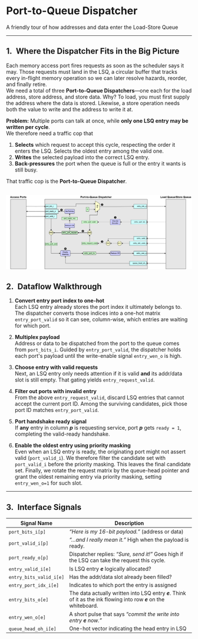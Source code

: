 # Port-to-Queue Dispatcher

A friendly tour of how addresses and data enter the Load-Store Queue


---

## 1. Where the Dispatcher Fits in the Big Picture

Each memory access port fires requests as soon as the scheduler says it may. Those requests must land in the LSQ, a circular buffer that tracks every in-flight memory operation so we can later resolve hazards, reorder, and finally retire.  
We need a total of three **Port-to-Queue Dispatchers**—one each for the load address, store address, and store data. Why? To load, you must first supply the address where the data is stored. Likewise, a store operation needs both the value to write and the address to write it at.

**Problem:** Multiple ports can talk at once, while **only one LSQ entry may be written per cycle**.  
We therefore need a traffic cop that

1. **Selects** which request to accept this cycle, respecting the order it enters the LSQ. Selects the oldest entry among the valid one.
2. **Writes** the selected payload into the correct LSQ entry.  
3. **Back-pressures** the port when the queue is full or the entry it wants is still busy.

That traffic cop is the **Port-to-Queue Dispatcher**.

![Port-to-Queue Dispatcher](./figs/port_to_queue.png)
---

## 2. Dataflow Walkthrough

1. **Convert entry port index to one-hot**   
Each LSQ entry already stores the port index it ultimately belongs to. The dispatcher converts those indices into a one-hot matrix `entry_port_valid` so it can see, column-wise, which entries are waiting for which port.  

2. **Multiplex payload**  
Address or data to be dispatched from the port to the queue comes from `port_bits_i`. Guided by `entry_port_valid`, the dispatcher holds each port's payload until the write-enable signal `entry_wen_o` is high.

3. **Choose entry with valid requests**   
Next, an LSQ entry only needs attention if it is valid **and** its addr/data slot is still empty. That gating yields `entry_request_valid`.  

4. **Filter out ports with invalid entry**  
From the above `entry_request_valid`, discard LSQ entries that cannot accept the current port ID. Among the surviving candidates, pick those port ID matches `entry_port_valid`.

5. **Port handshake ready signal**   
If **any** entry in column **_p_** is requesting service, port **_p_** gets `ready = 1`, completing the valid-ready handshake. 

6. **Enable the oldest entry using priority masking**  
Even when an LSQ entry is ready, the originating port might not assert valid (`port_valid_i`). We therefore filter the candidate set with `port_valid_i` before the priority masking. This leaves the final candidate set.
Finally, we rotate the request matrix by the queue-head pointer and grant the oldest remaining entry via priority masking, setting `entry_wen_o=1` for such slot.
 

---

## 3. Interface Signals

| Signal Name          | Description     |
| -------------------- |  --------------- |
| `port_bits_i[p]`        | _“Here is my 16-bit payload.”_ (address or data)  |
| `port_valid_i[p]`       | _“…and I really mean it.”_  High when the payload is ready.   |
| `port_ready_o[p]`       | Dispatcher replies: _“Sure, send it!”_  Goes high if the LSQ can take the request this cycle.  |
| `entry_valid_i[e]`      | Is LSQ entry **_e_** logically allocated?   |
| `entry_bits_valid_i[e]` | Has the addr/data slot already been filled? |
| `entry_port_idx_i[e]`   | Indicates to which port the entry is assigned|
| `entry_bits_o[e]`       | The data actually written into LSQ entry **_e_**. Think of it as the ink flowing into row **_e_** on the whiteboard.|
| `entry_wen_o[e]`        | A short pulse that says _“commit the write into entry **_e_** now.”_ |
| `queue_head_oh_i[e]`    | One-hot vector indicating the head entry in LSQ |
